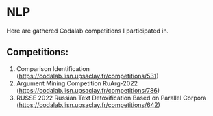 # NLP

Here are gathered Codalab competitions I participated in.

## Competitions:

1. Comparison Identification (https://codalab.lisn.upsaclay.fr/competitions/531)
2. Argument Mining Competition RuArg-2022 (https://codalab.lisn.upsaclay.fr/competitions/786)
3. RUSSE 2022 Russian Text Detoxification Based on Parallel Corpora (https://codalab.lisn.upsaclay.fr/competitions/642)
